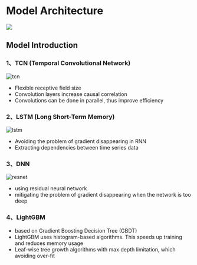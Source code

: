 # Model Architecture

![](D:\Study\Project\citi_cup\Networker\model\机器学习模型.jpg)

## Model Introduction

### 1、TCN (Temporal Convolutional Network)

![tcn](D:\Study\Project\citi_cup\Networker\model\tcn.jpg)

- Flexible receptive field size
- Convolution layers increase causal correlation
- Convolutions can be done in parallel, thus improve efficiency



### 2、LSTM (Long Short-Term Memory)

![lstm](D:\Study\Project\citi_cup\Networker\model\lstm.jpg)



- Avoiding the problem of gradient disappearing in RNN
- Extracting dependencies between time series data



### 3、DNN

![resnet](D:\Study\Project\citi_cup\Networker\model\resnet.jpg)

- using residual neural network
- mitigating the problem of gradient disappearing when the network is too deep



### 4、LightGBM

-  based on Gradient Boosting Decision Tree (GBDT)
-  LightGBM uses histogram-based algorithms. This speeds up training and reduces memory usage
- Leaf-wise tree growth algorithms with max depth limitation, which avoiding over-fit